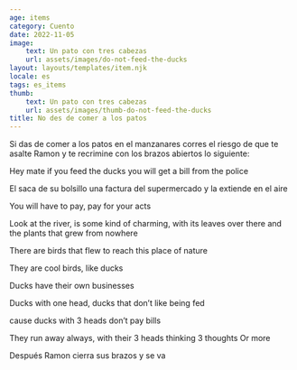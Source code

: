 ```yaml
---
age: items
category: Cuento
date: 2022-11-05
image:
    text: Un pato con tres cabezas
    url: assets/images/do-not-feed-the-ducks
layout: layouts/templates/item.njk
locale: es
tags: es_items
thumb:
    text: Un pato con tres cabezas
    url: assets/images/thumb-do-not-feed-the-ducks
title: No des de comer a los patos
---
```



Si das de comer a los patos en el manzanares corres el riesgo de que te asalte Ramon y te recrimine con los brazos abiertos lo siguiente:

Hey mate if you feed the ducks you will get a bill from the police

El saca de su bolsillo una factura del supermercado y la extiende en el aire

You will have to pay, pay for your acts

Look at the river, is some kind of charming, with its leaves over there and the plants that grew from nowhere

There are birds that flew to reach this place of nature

They are cool birds, like ducks

Ducks have their own businesses

Ducks with one head, ducks that don’t like being fed 

cause ducks with 3 heads don’t pay bills

They run away always, with their 3 heads thinking 3 thoughts
Or more

Después Ramon cierra sus brazos y se va